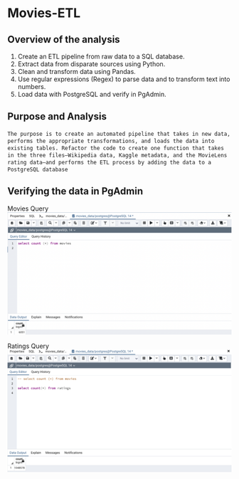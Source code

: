 # Movies-ETL

## Overview of the analysis

1.	Create an ETL pipeline from raw data to a SQL database.
2.	Extract data from disparate sources using Python.
3.	Clean and transform data using Pandas.
4.	Use regular expressions (Regex) to parse data and to transform text into numbers.
5.	Load data with PostgreSQL and verify in PgAdmin.


## Purpose and Analysis

    The purpose is to create an automated pipeline that takes in new data, performs the appropriate transformations, and loads the data into existing tables. Refactor the code to create one function that takes in the three files—Wikipedia data, Kaggle metadata, and the MovieLens rating data—and performs the ETL process by adding the data to a PostgreSQL database

## Verifying the data in PgAdmin

Movies Query
![This is an image](https://github.com/Stookhy/Movies-ETL/blob/main/Resources/movies_query.png?raw=true)

Ratings Query
![This is an image](https://github.com/Stookhy/Movies-ETL/blob/main/ratings_query.png?raw=true)
